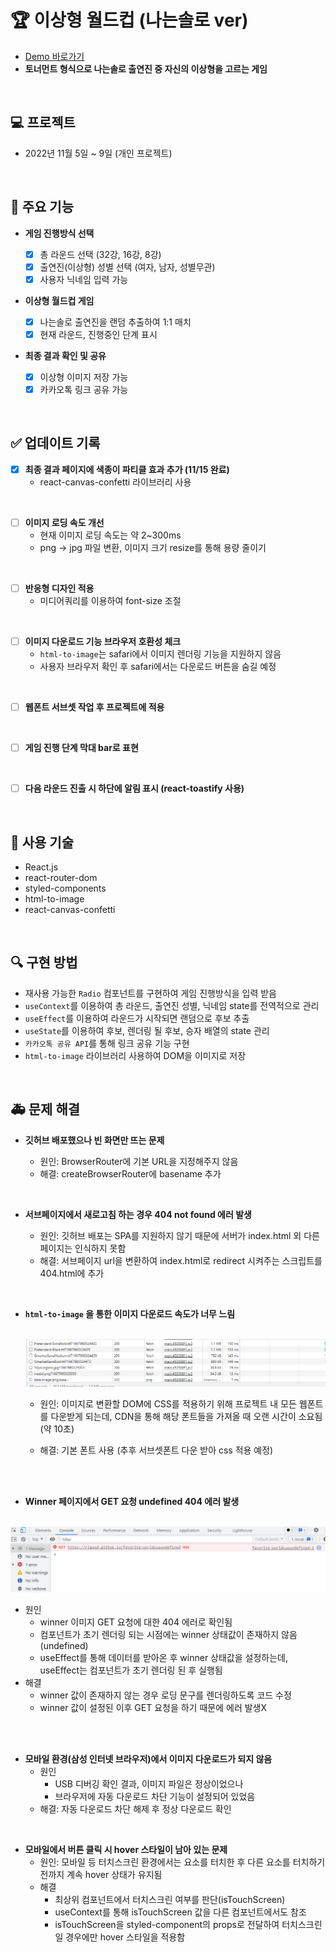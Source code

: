 # 🏆 이상형 월드컵 (나는솔로 ver)

- [Demo 바로가기](https://rigood.github.io/favorite-worldcup)
- **토너먼트 형식으로 나는솔로 출연진 중 자신의 이상형을 고르는 게임**

<br>

## 💻 프로젝트

- 2022년 11월 5일 ~ 9일 (개인 프로젝트)

<br>

## 📌 주요 기능

- **게임 진행방식 선택**

  - [x] 총 라운드 선택 (32강, 16강, 8강)
  - [x] 출연진(이상형) 성별 선택 (여자, 남자, 성별무관)
  - [x] 사용자 닉네임 입력 가능

- **이상형 월드컵 게임**

  - [x] 나는솔로 출연진을 랜덤 추출하여 1:1 매치
  - [x] 현재 라운드, 진행중인 단계 표시

- **최종 결과 확인 및 공유**
  - [x] 이상형 이미지 저장 가능
  - [x] 카카오톡 링크 공유 가능

<br>

## ✅ 업데이트 기록

- [x] **최종 결과 페이지에 색종이 파티클 효과 추가 (11/15 완료)**
  - react-canvas-confetti 라이브러리 사용

<br>

- [ ] **이미지 로딩 속도 개선**
  - 현재 이미지 로딩 속도는 약 2~300ms
  - png -> jpg 파일 변환, 이미지 크기 resize를 통해 용량 줄이기

<br>

- [ ] **반응형 디자인 적용**
  - 미디어쿼리를 이용하여 font-size 조절

<br>

- [ ] **이미지 다운로드 기능 브라우저 호환성 체크**
  - `html-to-image`는 safari에서 이미지 렌더링 기능을 지원하지 않음
  - 사용자 브라우저 확인 후 safari에서는 다운로드 버튼을 숨길 예정

<br>

- [ ] **웹폰트 서브셋 작업 후 프로젝트에 적용**

<br>

- [ ] **게임 진행 단계 막대 bar로 표현**

<br>

- [ ] **다음 라운드 진출 시 하단에 알림 표시 (react-toastify 사용)**

<br>

## 🔨 사용 기술

- React.js
- react-router-dom
- styled-components
- html-to-image
- react-canvas-confetti

<br>

## 🔍 구현 방법

- 재사용 가능한 `Radio` 컴포넌트를 구현하여 게임 진행방식을 입력 받음
- `useContext`를 이용하여 총 라운드, 출연진 성별, 닉네임 state를 전역적으로 관리
- `useEffect`를 이용하여 라운드가 시작되면 랜덤으로 후보 추출
- `useState`를 이용하여 후보, 렌더링 될 후보, 승자 배열의 state 관리
- `카카오톡 공유 API`를 통해 링크 공유 기능 구현
- `html-to-image` 라이브러리 사용하여 DOM을 이미지로 저장

<br>

## 🚑 문제 해결

- **깃허브 배포했으나 빈 화면만 뜨는 문제**

  - 원인: BrowserRouter에 기본 URL을 지정해주지 않음
  - 해결: createBrowserRouter에 basename 추가

<br>

- **서브페이지에서 새로고침 하는 경우 404 not found 에러 발생**

  - 원인: 깃허브 배포는 SPA를 지원하지 않기 때문에 서버가 index.html 외 다른 페이지는 인식하지 못함
  - 해결: 서브페이지 url을 변환하여 index.html로 redirect 시켜주는 스크립트를 404.html에 추가

<br>

- **`html-to-image` 을 통한 이미지 다운로드 속도가 너무 느림**

  <br>

  <img src="./public/assets/readme/loadingspeed.png">

  <br>

  - 원인: 이미지로 변환할 DOM에 CSS를 적용하기 위해 프로젝트 내 모든 웹폰트를 다운받게 되는데, CDN을 통해 해당 폰트들을 가져올 때 오랜 시간이 소요됨 (약 10초)

  - 해결: 기본 폰트 사용 (추후 서브셋폰트 다운 받아 css 적용 예정)

<br>
<br>

- **Winner 페이지에서 GET 요청 undefined 404 에러 발생**

<br>

  <img src="./public/assets/readme/winner404error.png" >

<br>

- 원인
  - winner 이미지 GET 요청에 대한 404 에러로 확인됨
  - 컴포넌트가 초기 렌더링 되는 시점에는 winner 상태값이 존재하지 않음(undefined)
  - useEffect를 통해 데이터를 받아온 후 winner 상태값을 설정하는데, useEffect는 컴포넌트가 초기 렌더링 된 후 실행됨
- 해결
  - winner 값이 존재하지 않는 경우 로딩 문구를 렌더링하도록 코드 수정
  - winner 값이 설정된 이후 GET 요청을 하기 때문에 에러 발생X

<br>
<br>

- **모바일 환경(삼성 인터넷 브라우저)에서 이미지 다운로드가 되지 않음**
  - 원인
    - USB 디버깅 확인 결과, 이미지 파일은 정상이었으나
    - 브라우저에 자동 다운로드 차단 기능이 설정되어 있었음
  - 해결: 자동 다운로드 차단 해제 후 정상 다운로드 확인

<br>

- **모바일에서 버튼 클릭 시 hover 스타일이 남아 있는 문제**
  - 원인: 모바일 등 터치스크린 환경에서는 요소를 터치한 후 다른 요소를 터치하기 전까지 계속 hover 상태가 유지됨
  - 해결
    - 최상위 컴포넌트에서 터치스크린 여부를 판단(isTouchScreen)
    - useContext를 통해 isTouchScreen 값을 다른 컴포넌트에서도 참조
    - isTouchScreen을 styled-component의 props로 전달하여 터치스크린일 경우에만 hover 스타일을 적용함

